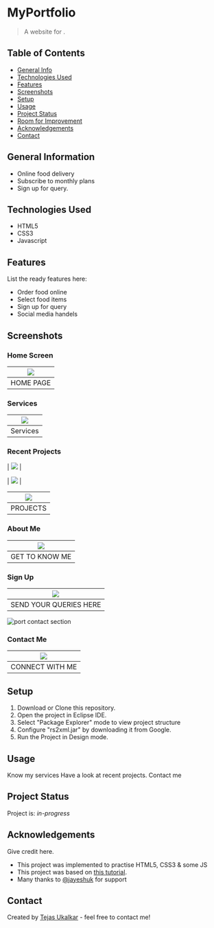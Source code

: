 # MyPortfolio
> A website for .


## Table of Contents
* [General Info](#general-information)
* [Technologies Used](#technologies-used)
* [Features](#features)
* [Screenshots](#screenshots)
* [Setup](#setup)
* [Usage](#usage)
* [Project Status](#project-status)
* [Room for Improvement](#room-for-improvement)
* [Acknowledgements](#acknowledgements)
* [Contact](#contact)
<!-- * [License](#license) -->


## General Information
- Online food delivery
- Subscribe to monthly plans
- Sign up for query.
<!-- You don't have to answer all the questions - just the ones relevant to your project. -->


## Technologies Used
- HTML5
- CSS3
- Javascript


## Features
List the ready features here:
- Order food online
- Select food items
- Sign up for query
- Social media handels




## Screenshots
### Home Screen
| <img src="https://user-images.githubusercontent.com/70365178/172172044-4bde9492-c2af-4969-86dd-f3a81674f6a2.png"> | 
| :----------------------------------------------: |
| HOME  PAGE |




### Services
| <img src="https://user-images.githubusercontent.com/70365178/172172418-9b6c5d68-c487-4506-8bbb-fbc6bdde8401.png"> | 
| :----------------------------------------------: |
| Services |



### Recent Projects
| <img src="https://user-images.githubusercontent.com/70365178/172173753-02744288-237b-4960-9d5a-bf672da9d6e8.png"> |

| <img src="https://user-images.githubusercontent.com/70365178/172173795-01b7474b-6400-4d92-8608-1005a07d7bd1.png"> |

| <img src="https://user-images.githubusercontent.com/70365178/172173846-fc0f0f21-1dea-493a-938e-95016171aabe.png"> |
| :----------------------------------------------: |
| PROJECTS  |




### About Me
| <img src="https://user-images.githubusercontent.com/70365178/172174436-d3842c6f-7b5a-4bbf-9225-87a3e9f3de23.png"> | 
| :----------------------------------------------: |
| GET TO KNOW ME  |



### Sign Up
| <img src="https://user-images.githubusercontent.com/70365178/172140854-07af5b9c-98ce-4b51-ac62-cb1168cb90a6.png"> | 
| :----------------------------------------------: |
| SEND YOUR QUERIES HERE  |

![port contact section]()


### Contact Me 
| <img src="https://user-images.githubusercontent.com/70365178/172174990-9ba419a6-528b-44a1-bf07-c0256c55ab40.png"> | 
| :----------------------------------------------: |
| CONNECT WITH ME  |


## Setup
1. Download or Clone this repository.
2. Open the project in Eclipse IDE.
3. Select "Package Explorer" mode to view project structure
4. Configure "rs2xml.jar" by downloading it from Google.
5. Run the Project in Design mode.


## Usage
Know my services
Have a look at recent projects.
Contact me


## Project Status
Project is: _in-progress_ 


## Acknowledgements
Give credit here.
- This project was implemented to practise HTML5, CSS3 & some JS
- This project was based on [this tutorial](https://www.youtube.com/watch?v=ZFQkb26UD1Y).
- Many thanks to  [@jayeshuk](https://www.github.com/jayeshuk) for support


## Contact
Created by [Tejas Ukalkar](mailto:utu8811@gmail.com) - feel free to contact me!


<!-- Optional -->
<!-- ## License -->
<!-- This project is open source and available under the [... License](). -->

<!-- You don't have to include all sections - just the one's relevant to your project -->

